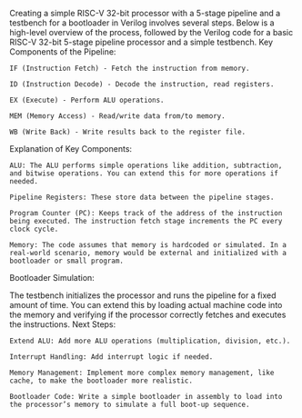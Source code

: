 Creating a simple RISC-V 32-bit processor with a 5-stage pipeline and a testbench for a bootloader in Verilog involves several steps. Below is a high-level overview of the process, followed by the Verilog code for a basic RISC-V 32-bit 5-stage pipeline processor and a simple testbench.
Key Components of the Pipeline:

    IF (Instruction Fetch) - Fetch the instruction from memory.

    ID (Instruction Decode) - Decode the instruction, read registers.

    EX (Execute) - Perform ALU operations.

    MEM (Memory Access) - Read/write data from/to memory.

    WB (Write Back) - Write results back to the register file.

Explanation of Key Components:

    ALU: The ALU performs simple operations like addition, subtraction, and bitwise operations. You can extend this for more operations if needed.

    Pipeline Registers: These store data between the pipeline stages.

    Program Counter (PC): Keeps track of the address of the instruction being executed. The instruction fetch stage increments the PC every clock cycle.

    Memory: The code assumes that memory is hardcoded or simulated. In a real-world scenario, memory would be external and initialized with a bootloader or small program.

Bootloader Simulation:

The testbench initializes the processor and runs the pipeline for a fixed amount of time. You can extend this by loading actual machine code into the memory and verifying if the processor correctly fetches and executes the instructions.
Next Steps:

    Extend ALU: Add more ALU operations (multiplication, division, etc.).

    Interrupt Handling: Add interrupt logic if needed.

    Memory Management: Implement more complex memory management, like cache, to make the bootloader more realistic.

    Bootloader Code: Write a simple bootloader in assembly to load into the processor’s memory to simulate a full boot-up sequence.
